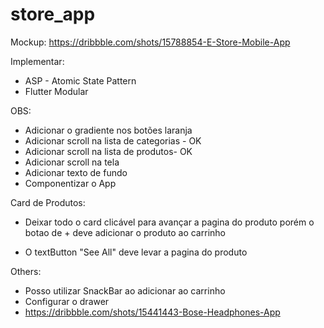 # store_app

Mockup: https://dribbble.com/shots/15788854-E-Store-Mobile-App


Implementar:

- ASP - Atomic State Pattern
- Flutter Modular  

OBS:

- Adicionar o gradiente nos botões laranja
- Adicionar scroll na lista de categorias - OK
- Adicionar scroll na lista de produtos- OK
- Adicionar scroll na tela 
- Adicionar texto de fundo 
- Componentizar o App


Card de Produtos:
 - Deixar todo o card clicável para avançar a pagina do produto
 porém o botao de + deve adicionar o produto ao carrinho

 - O textButton "See All" deve levar a pagina do produto



Others:
- Posso utilizar SnackBar ao adicionar ao carrinho
- Configurar o drawer
- https://dribbble.com/shots/15441443-Bose-Headphones-App